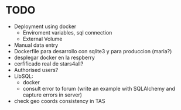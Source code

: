# TODO

* Deployment using docker
	- Enviroment variables, sql connection
	- External Volume
* Manual data entry
* Dockerfile para desarrollo con sqlite3 y para produccion (maria?)
* desplegar docker en la respberry
* cerfificado real de stars4all?
* Authorised users?
* LibSQL:
	- docker
	- consult error to forum (write an example with SQLAlchemy and capture errors in server)
* check geo coords consistency in TAS
